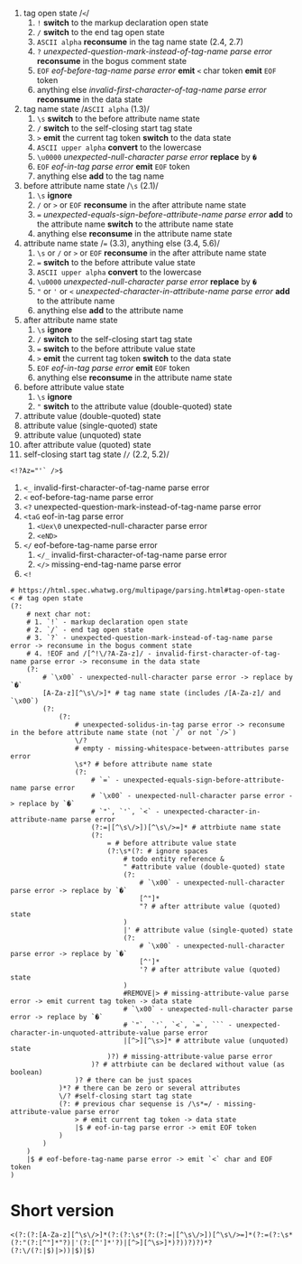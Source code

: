 1. tag open state /`<`/
    1. `!`
    **switch** to the markup declaration open state
    2. `/`
    **switch** to the end tag open state
    3. `ASCII alpha`
    **reconsume** in the tag name state (2.4, 2.7)
    4. `?` _unexpected-question-mark-instead-of-tag-name parse error_
    **reconsume** in the bogus comment state
    5. `EOF` _eof-before-tag-name parse error_
    **emit** `<` char token
    **emit** `EOF` token
    6. anything else _invalid-first-character-of-tag-name parse error_
    **reconsume** in the data state
2. tag name state /`ASCII alpha` (1.3)/
    1. `\s`
    **switch** to the before attribute name state
    2. `/`
    **switch** to the self-closing start tag state
    3. `>`
    **emit** the current tag token
    **switch** to the data state
    4. `ASCII upper alpha`
    **convert** to the lowercase
    5. `\u0000` _unexpected-null-character parse error_
    **replace** by `�`
    6. `EOF` _eof-in-tag parse error_
    **emit** `EOF` token
    7. anything else
    **add** to the tag name
3. before attribute name state /`\s` (2.1)/
    1. `\s`
    **ignore**
    2. `/` or `>` or `EOF`
    **reconsume** in the after attribute name state
    3. `=` _unexpected-equals-sign-before-attribute-name parse error_
    **add** to the attribute name
    **switch** to the attribute name state
    4. anything else
    **reconsume** in the attribute name state
4. attribute name state /`=` (3.3), anything else (3.4, 5.6)/
    1. `\s` or `/` or `>` or `EOF`
    **reconsume** in the after attribute name state
    2. `=`
    **switch** to the before attribute value state
    3. `ASCII upper alpha`
    **convert** to the lowercase
    4. `\u0000` _unexpected-null-character parse error_
    **replace** by `�`
    5. `"` or `'` or `<` _unexpected-character-in-attribute-name parse error_
    **add** to the attribute name
    6. anything else
    **add** to the attribute name
5. after attribute name state
    1. `\s`
    **ignore**
    2. `/`
    **switch** to the self-closing start tag state
    3. `=`
    **switch** to the before attribute value state
    4. `>`
    **emit** the current tag token
    **switch** to the data state
    5. `EOF` _eof-in-tag parse error_
    **emit** `EOF` token
    6. anything else
    **reconsume** in the attribute name state
6. before attribute value state
    1. `\s`
    **ignore**
    2. `"`
    **switch** to the attribute value (double-quoted) state
7. attribute value (double-quoted) state
8. attribute value (single-quoted) state
9. attribute value (unquoted) state
10. after attribute value (quoted) state
11. self-closing start tag state /`/` (2.2, 5.2)/

```
<!?Az="'` />$
```
1. `<_` invalid-first-character-of-tag-name parse error
2. `<` eof-before-tag-name parse error
3. `<?` unexpected-question-mark-instead-of-tag-name parse error
4. `<taG` eof-in-tag parse error
    1. `<Uex\0` unexpected-null-character parse error
    2. `<eND>`
5. `</` eof-before-tag-name parse error
    1. `</_` invalid-first-character-of-tag-name parse error
    2. `</>` missing-end-tag-name parse error
6. `<!`
```phpregexpextended
# https://html.spec.whatwg.org/multipage/parsing.html#tag-open-state
< # tag open state
(?:
    # next char not:
    # 1. `!` - markup declaration open state
    # 2. `/` - end tag open state
    # 3. `?` - unexpected-question-mark-instead-of-tag-name parse error -> reconsume in the bogus comment state
    # 4. !EOF and /[^!\/?A-Za-z]/ - invalid-first-character-of-tag-name parse error -> reconsume in the data state
    (?:
        # `\x00` - unexpected-null-character parse error -> replace by `�`
        [A-Za-z][^\s\/>]* # tag name state (includes /[A-Za-z]/ and `\x00`)
        (?:
            (?:
                # unexpected-solidus-in-tag parse error -> reconsume in the before attribute name state (not `/` or not `/>`)
                \/?
                # empty - missing-whitespace-between-attributes parse error
                \s*? # before attribute name state
                (?:
                    # `=` - unexpected-equals-sign-before-attribute-name parse error
                    # `\x00` - unexpected-null-character parse error -> replace by `�`
                    # `"`, `'`, `<` - unexpected-character-in-attribute-name parse error
                    (?:=|[^\s\/>])[^\s\/>=]* # attrbiute name state
                    (?:
                        = # before attribute value state
                        (?:\s*(?: # ignore spaces
                            # todo entity reference &
                            " #attribute value (double-quoted) state
                            (?:
                                # `\x00` - unexpected-null-character parse error -> replace by `�`
                                [^"]*
                                "? # after attribute value (quoted) state
                            )
                            |' # attribute value (single-quoted) state
                            (?:
                                # `\x00` - unexpected-null-character parse error -> replace by `�`
                                [^']*
                                '? # after attribute value (quoted) state
                            )
                            #REMOVE|> # missing-attribute-value parse error -> emit current tag token -> data state
                            # `\x00` - unexpected-null-character parse error -> replace by `�`
                            # `"`, `'`, `<`, `=`, ``` - unexpected-character-in-unquoted-attribute-value parse error
                            |[^>][^\s>]* # attribute value (unquoted) state
                        )?) # missing-attribute-value parse error
                    )? # attrbiute can be declared without value (as boolean)
                )? # there can be just spaces
            )*? # there can be zero or several attributes
            \/? #self-closing start tag state
            (?: # previous char sequense is /\s*=/ - missing-attribute-value parse error
                > # emit current tag token -> data state
                |$ # eof-in-tag parse error -> emit EOF token
            )
        )
    )
    |$ # eof-before-tag-name parse error -> emit `<` char and EOF token
)
```

# Short version
```phpregexpextended
<(?:(?:[A-Za-z][^\s\/>]*(?:(?:\s*(?:(?:=|[^\s\/>])[^\s\/>=]*(?:=(?:\s*(?:"(?:[^"]*"?)|'(?:[^']*'?)|[^>][^\s>]*)?))?)?)*?(?:\/(?:|$)|>))|$)|$)
```
